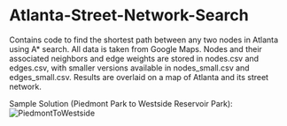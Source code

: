 # Atlanta-Street-Network-Search

Contains code to find the shortest path between any two nodes in Atlanta using A* search. All data is taken from Google Maps. 
Nodes and their associated neighbors and edge weights are stored in nodes.csv and edges.csv, with smaller versions available in nodes_small.csv and edges_small.csv. 
Results are overlaid on a map of Atlanta and its street network. 

Sample Solution (Piedmont Park to Westside Reservoir Park): 
![PiedmontToWestside](https://github.com/GargAniket/Atlanta-Street-Network-Search/assets/55858510/44780690-629f-484e-9039-8ba7b824988a)
